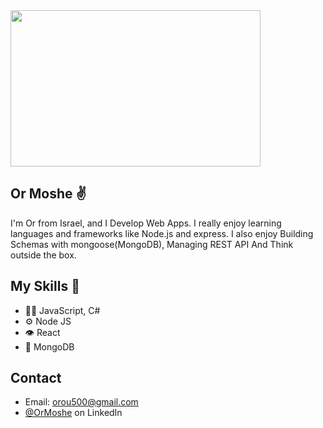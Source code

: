 
<img src="https://i.ibb.co/gRW0gwJ/ORMOSHE.png" width="400" height="250">

## Or Moshe ✌️
I'm Or from Israel, and I Develop Web Apps.
I really enjoy learning languages and frameworks like Node.js and express.
I also enjoy Building Schemas with mongoose(MongoDB), Managing REST API And Think outside the box.

## My Skills 🔧
- 👨‍💻 JavaScript, C#
- ⚙️ Node JS
- 👁️ React
- 💽 MongoDB

## Contact
- Email: orou500@gmail.com
- [@OrMoshe](https://www.linkedin.com/in/ormoshe2/) on LinkedIn
